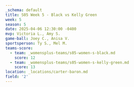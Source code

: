 ```yaml
---
_schema: default
title: S05 Week 5 - Black vs Kelly Green
week: 5
season: 5
date: 2025-04-06 12:30:00 -0400
mvp: Victoria L., Amy S.
game-ball: Joey C., Anisa V.
sportsperson: Ty S., Mel M.
teams-score:
  - team: _womensplus-teams/s05-women-s-black.md
    score: 12
  - team: _womensplus-teams/s05-women-s-kelly-green.md
    score: 13
location: _locations/carter-baron.md
field: '2'
---
```

